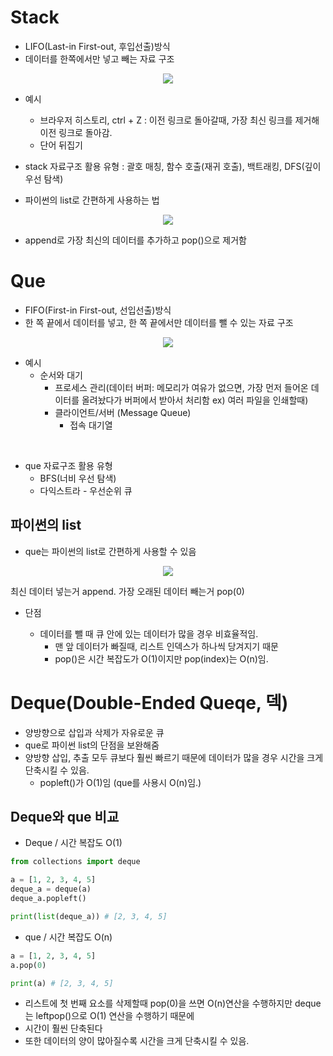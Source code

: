 # Stack
- LIFO(Last-in First-out, 후입선출)방식
- 데이터를 한쪽에서만 넣고 빼는 자료 구조

<p align="center">
<img src = 'https://user-images.githubusercontent.com/39366835/214800627-f5b63c04-28a5-4a5b-8628-bc67bf9de784.jpg'>
</p>

- 예시
  - 브라우저 히스토리, ctrl + Z
  : 이전 링크로 돌아갈때, 가장 최신 링크를 제거해 이전 링크로 돌아감.
  - 단어 뒤집기

- stack 자료구조 활용 유형
: 괄호 매칭, 함수 호출(재귀 호출), 백트래킹, DFS(깊이 우선 탐색)

- 파이썬의 list로 간편하게 사용하는 법

<p align="center">
<img src = 'https://user-images.githubusercontent.com/39366835/214800720-0f9d2d6d-2b54-45d0-81a4-c4124abe47b6.PNG'>
</p>

- append로 가장 최신의 데이터를 추가하고 pop()으로 제거함

# Que
- FIFO(First-in First-out, 선입선출)방식
- 한 쪽 끝에서 데이터를 넣고, 한 쪽 끝에서만 데이터를 뺄 수 있는 자료 구조

<p align="center">
<img src = 'https://user-images.githubusercontent.com/39366835/214800821-593a1c27-8c2e-4fb5-acd5-a498281a19d8.PNG'>
</p>


- 예시
  - 순서와 대기
    - 프로세스 관리(데이터 버퍼: 메모리가 여유가 없으면, 가장 먼저 들어온 데이터를 올려놨다가 버퍼에서 받아서 처리함 ex) 여러 파일을 인쇄할때)
    - 클라이언트/서버 (Message Queue)
      - 접속 대기열    

<br>

- que 자료구조 활용 유형
  - BFS(너비 우선 탐색)
  - 다익스트라 - 우선순위 큐

## 파이썬의 list
- que는 파이썬의 list로 간편하게 사용할 수 있음

<p align="center">
<img src = 'https://user-images.githubusercontent.com/39366835/214800854-c35bf32d-c17d-44ab-9e0f-38246440033d.PNG'>
</p>

최신 데이터 넣는거 append. 가장 오래된 데이터 빼는거 pop(0)

- 단점

  - 데이터를 뺄 때 큐 안에 있는 데이터가 많을 경우 비효율적임.
    - 맨 앞 데이터가 빠질때, 리스트 인덱스가 하나씩 당겨지기 때문
    - pop()은 시간 복잡도가 O(1)이지만 pop(index)는 O(n)임.

# Deque(Double-Ended Queqe, 덱)
- 양방향으로 삽입과 삭제가 자유로운 큐
- que로 파이썬 list의 단점을 보완해줌
- 양방향 삽입, 추출 모두 큐보다 훨씬 빠르기 때문에 데이터가 많을 경우 시간을 크게 단축시킬 수 있음.
  - popleft()가 O(1)임 (que를 사용시 O(n)임.)

## Deque와 que 비교

- Deque / 시간 복잡도 O(1)

```py
from collections import deque

a = [1, 2, 3, 4, 5]
deque_a = deque(a)
deque_a.popleft()

print(list(deque_a)) # [2, 3, 4, 5]
```

- que / 시간 복잡도 O(n)

```py
a = [1, 2, 3, 4, 5]
a.pop(0)

print(a) # [2, 3, 4, 5]
```
- 리스트에 첫 번째 요소를 삭제할때 pop(0)을 쓰면 O(n)연산을 수행하지만 deque는 leftpop()으로 O(1) 연산을 수행하기 때문에
- 시간이 훨씬 단축된다
- 또한 데이터의 양이 많아질수록 시간을 크게 단축시킬 수 있음.
